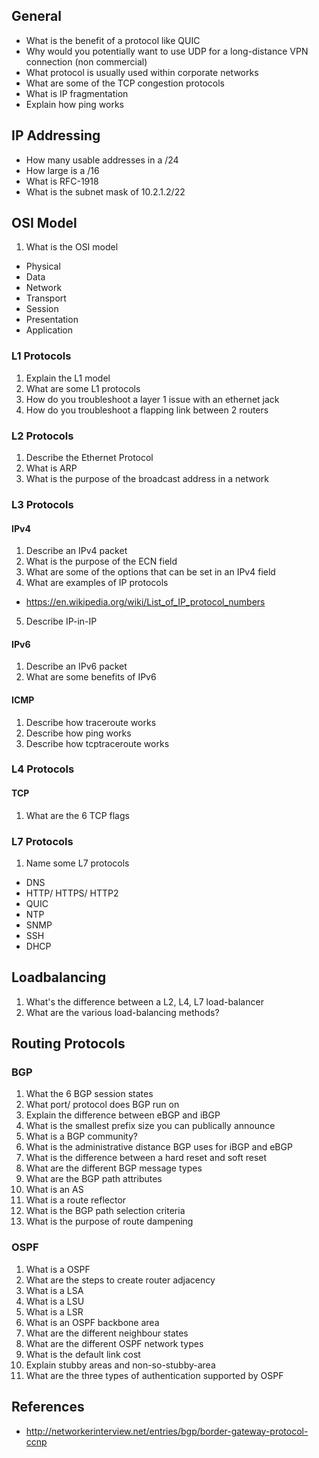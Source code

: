 ## General
* What is the benefit of a protocol like QUIC
* Why would you potentially want to use UDP for a long-distance VPN connection (non commercial)
* What protocol is usually used within corporate networks
* What are some of the TCP congestion protocols
* What is IP fragmentation
* Explain how ping works


## IP Addressing
* How many usable addresses in a /24
* How large is a /16
* What is RFC-1918 
* What is the subnet mask of 10.2.1.2/22

## OSI Model
1. What is the OSI model
  * Physical
  * Data
  * Network
  * Transport
  * Session
  * Presentation
  * Application

### L1 Protocols
1. Explain the L1 model
2. What are some L1 protocols
3. How do you troubleshoot a layer 1 issue with an ethernet jack
4. How do you troubleshoot a flapping link between 2 routers

### L2 Protocols
1. Describe the Ethernet Protocol
2. What is ARP
3. What is the purpose of the broadcast address in a network

### L3 Protocols
#### IPv4
1. Describe an IPv4 packet
2. What is the purpose of the ECN field
3. What are some of the options that can be set in an IPv4 field
4. What are examples of IP protocols
  * https://en.wikipedia.org/wiki/List_of_IP_protocol_numbers
5. Describe IP-in-IP 

#### IPv6
1. Describe an IPv6 packet
2. What are some benefits of IPv6

#### ICMP
1. Describe how traceroute works
2. Describe how ping works
3. Describe how tcptraceroute works

### L4 Protocols
#### TCP
1. What are the 6 TCP flags

### L7 Protocols
1. Name some L7 protocols
  * DNS
  * HTTP/ HTTPS/ HTTP2
  * QUIC
  * NTP
  * SNMP
  * SSH
  * DHCP

## Loadbalancing
1. What's the difference between a L2, L4, L7 load-balancer
2. What are the various load-balancing methods?

## Routing Protocols
### BGP
1. What the 6 BGP session states
2. What port/ protocol does BGP run on
3. Explain the difference between eBGP and iBGP
4. What is the smallest prefix size you can publically announce
5. What is a BGP community?
6. What is the administrative distance BGP uses for iBGP and eBGP
7. What is the difference between a hard reset and soft reset
8. What are the different BGP message types
9. What are the BGP path attributes
10. What is an AS
11. What is a route reflector
12. What is the BGP path selection criteria
13. What is the purpose of route dampening

### OSPF
1. What is a OSPF
2. What are the steps to create router adjacency
3. What is a LSA
4. What is a LSU
5. What is a LSR
6. What is an OSPF backbone area
7. What are the different neighbour states
8. What are the different OSPF network types
9. What is the default link cost
10. Explain stubby areas and non-so-stubby-area
11. What are the three types of authentication supported by OSPF

## References
* http://networkerinterview.net/entries/bgp/border-gateway-protocol-ccnp

